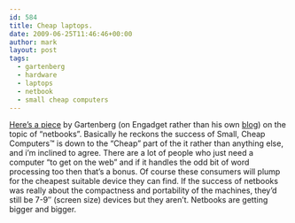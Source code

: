 ```yaml
---
id: 584
title: Cheap laptops.
date: 2009-06-25T11:46:46+00:00
author: mark
layout: post
tags:
  - gartenberg
  - hardware
  - laptops
  - netbook
  - small cheap computers
---
```

[Here&#8217;s a piece](http://www.engadget.com/2009/06/23/entelligence-netbooks-r-i-p/) by Gartenberg (on Engadget rather than his own [blog](http://gartenblog.net/)) on the topic of &#8220;netbooks&#8221;. Basically he reckons the success of Small, Cheap Computers™ is down to the &#8220;Cheap&#8221; part of the it rather than anything else, and i&#8217;m inclined to agree. There are a lot of people who just need a computer &#8220;to get on the web&#8221; and if it handles the odd bit of word processing too then that&#8217;s a bonus. Of course these consumers will plump for the cheapest suitable device they can find. If the success of netbooks was really about the compactness and portability of the machines, they&#8217;d still be 7-9&#8243; (screen size) devices but they aren&#8217;t. Netbooks are getting bigger and bigger.